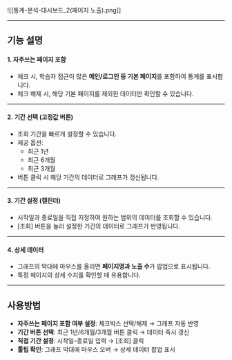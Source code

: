 
![[통계-분석-대시보드_2(페이지 노출).png]]  

***  
## 기능 설명  

#### 1. 자주쓰는 페이지 포함
- 체크 시, 학습자 접근이 많은 **메인/로그인 등 기본 페이지**를 포함하여 통계를 표시합니다.  
- 체크 해제 시, 해당 기본 페이지를 제외한 데이터만 확인할 수 있습니다.  

***  
#### 2. 기간 선택 (고정값 버튼)  
- 조회 기간을 빠르게 설정할 수 있습니다.  
- 제공 옵션:  
  - 최근 1년  
  - 최근 6개월  
  - 최근 3개월  
- 버튼 클릭 시 해당 기간의 데이터로 그래프가 갱신됩니다.  

***  
#### 3. 기간 설정 (캘린더)  
- 시작일과 종료일을 직접 지정하여 원하는 범위의 데이터를 조회할 수 있습니다.  
- [조회] 버튼을 눌러 설정한 기간의 데이터로 그래프가 반영됩니다.  

***  
#### 4. 상세 데이터 
- 그래프의 막대에 마우스를 올리면 **페이지명과 노출 수**가 팝업으로 표시됩니다.  
- 특정 페이지의 상세 수치를 확인할 때 유용합니다.  

***  
## 사용방법  
- **자주쓰는 페이지 포함 여부 설정**: 체크박스 선택/해제 → 그래프 자동 반영  
- **기간 버튼 선택**: 최근 1년/6개월/3개월 버튼 클릭 → 데이터 즉시 갱신  
- **직접 기간 설정**: 시작일–종료일 입력 → [조회] 클릭  
- **툴팁 확인**: 그래프 막대에 마우스 오버 → 상세 데이터 팝업 표시  
